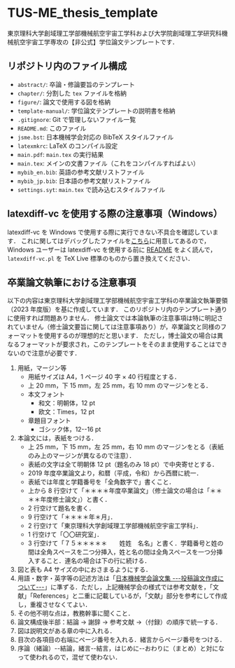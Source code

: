 # TUS-ME_thesis_template

東京理科大学創域理工学部機械航空宇宙工学科および大学院創域理工学研究科機械航空宇宙工学専攻の【非公式】学位論文テンプレートです．

## リポジトリ内のファイル構成

- `abstract/`: 卒論・修論要旨のテンプレート
- `chapter/`: 分割した `tex` ファイルを格納
- `figure/`: 論文で使用する図を格納
- `template-manual/`: 学位論文テンプレートの説明書を格納
- `.gitignore`: Git で管理しないファイル一覧
- `README.md`: このファイル
- `jsme.bst`: 日本機械学会対応の BibTeX スタイルファイル
- `latexmkrc`: LaTeX のコンパイル設定
- `main.pdf`: `main.tex` の実行結果
- `main.tex`: メインの文書ファイル（これをコンパイルすればよい）
- `mybib_en.bib`: 英語の参考文献リストファイル
- `mybib_jp.bib`: 日本語の参考文献リストファイル
- `settings.syt`: `main.tex` で読み込むスタイルファイル

## latexdiff-vc を使用する際の注意事項（Windows）

latexdiff-vc を Windows で使用する際に実行できない不具合を確認しています．
これに関してはデバッグしたファイルを[こちら](https://github.com/Yuki-MATSUKAWA/latexdiff-vc_windows)に用意してあるので，Windows ユーザーは latexdiff-vc を使用する前に [README](https://github.com/Yuki-MATSUKAWA/latexdiff-vc_windows?tab=readme-ov-file#readme) をよく読んで，`latexdiff-vc.pl` を TeX Live 標準のものから置き換えてください．

## 卒業論文執筆における注意事項

以下の内容は東京理科大学創域理工学部機械航空宇宙工学科の卒業論文執筆要領（2023 年度版）を基に作成しています．
このリポジトリ内のテンプレート通りに使用すれば問題ありません．
修士論文では本論執筆の注意事項は特に明記されていません（修士論文要旨に関しては注意事項あり）が，卒業論文と同様のフォーマットを使用するのが理想的だと思います．
ただし，博士論文の場合は異なるフォーマットが要求され，このテンプレートをそのまま使用することはできないので注意が必要です．

1. 用紙，マージン等
    * 用紙サイズは A4，1 ページ 40 字 × 40 行程度とする．
    * 上 20 mm，下 15 mm，左 25 mm，右 10 mm のマージンをとる．
    * 本文フォント
        * 和文：明朝体，12 pt
        * 欧文：Times，12 pt
    * 章題目フォント
        * ゴシック体，12--16 pt
2. 本論文には，表紙をつける．
    * 上 25 mm，下 15 mm，左 25 mm，右 10 mm のマージンをとる（表紙のみ上のマージンが異なるので注意）．
    * 表紙の文字は全て明朝体 12 pt（題名のみ 18 pt）で中央寄せとする．
    * 2019 年度卒業論文より，和暦（平成，令和）から西暦に統一．
    * 表紙では年度と学籍番号を「全角数字で」書くこと．
    * 上から 8 行空けて「＊＊＊＊年度卒業論文」（修士論文の場合は「＊＊＊＊年度修士論文」）と書く．
    * 2 行空けて題名を書く．
    * 9 行空けて「＊＊＊＊年＊月」．
    * 2 行空けて「東京理科大学創域理工学部機械航空宇宙工学科」．
    * 1 行空けて「〇〇研究室」．
    * 3 行空けて「７５＊＊＊＊＊　　姓姓　名名」と書く．学籍番号と姓の間は全角スペースを二つ分挿入，姓と名の間は全角スペースを一つ分挿入すること．連名の場合は下の行に続ける．
3. 図と表も A4 サイズの中におさまるようにする．
4. 用語・数字・英字等の記述方法は「[日本機械学会論文集 ---投稿論文作成について---](https://www.jsme.or.jp/publish/Japanese-conference-Template-mihon.pdf)」に準ずる．ただし，上記機械学会の様式では参考文献を，「文献」「References」と二重に記載しているが，「文献」部分を参考にして作成し，重複させなくてよい．
5. その他不明な点は，教務幹事に聞くこと．
6. 論文構成後半部：結論 → 謝辞 → 参考文献 →（付録）の順序で統一する．
7. 図は説明文がある章の中に入れる．
8. 目次の各項目の右端にページ番号を入れる．緒言からページ番号をつける．
9. 序論（緒論）--結論，緒言--結言，はじめに--おわりに（まとめ）と対になって使われるので，混ぜて使わない．

